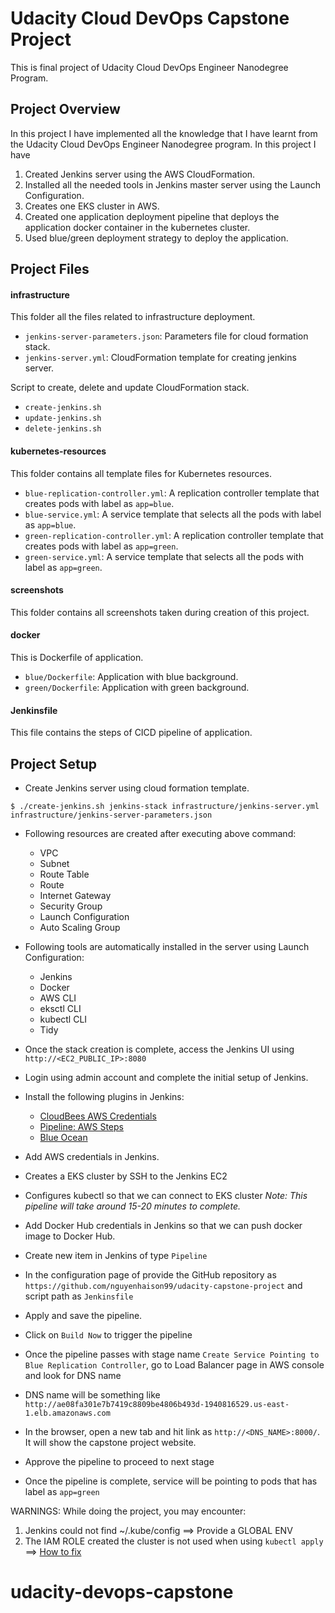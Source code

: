 # Udacity Cloud DevOps Capstone Project

This is final project of Udacity Cloud DevOps Engineer Nanodegree Program.

## Project Overview

In this project I have implemented all the knowledge that I have learnt from the Udacity Cloud DevOps Engineer Nanodegree program. In this project I have

1.  Created Jenkins server using the AWS CloudFormation.
2.  Installed all the needed tools in Jenkins master server using the Launch Configuration.
3.  Creates one EKS cluster in AWS.
4.  Created one application deployment pipeline that deploys the application docker container in the kubernetes cluster.
5.  Used blue/green deployment strategy to deploy the application.

## Project Files

#### infrastructure

This folder all the files related to infrastructure deployment.

- `jenkins-server-parameters.json`: Parameters file for cloud formation stack.
- `jenkins-server.yml`: CloudFormation template for creating jenkins server.

Script to create, delete and update CloudFormation stack.

- `create-jenkins.sh`
- `update-jenkins.sh`
- `delete-jenkins.sh`

#### kubernetes-resources

This folder contains all template files for Kubernetes resources.

- `blue-replication-controller.yml`: A replication controller template that creates pods with label as `app=blue`.
- `blue-service.yml`: A service template that selects all the pods with label as `app=blue`.
- `green-replication-controller.yml`: A replication controller template that creates pods with label as `app=green`.
- `green-service.yml`: A service template that selects all the pods with label as `app=green`.

#### screenshots

This folder contains all screenshots taken during creation of this project.

#### docker

This is Dockerfile of application.

- `blue/Dockerfile`: Application with blue background.
- `green/Dockerfile`: Application with green background.

#### Jenkinsfile

This file contains the steps of CICD pipeline of application.

## Project Setup

- Create Jenkins server using cloud formation template.

```
$ ./create-jenkins.sh jenkins-stack infrastructure/jenkins-server.yml infrastructure/jenkins-server-parameters.json
```

- Following resources are created after executing above command:
  - VPC
  - Subnet
  - Route Table
  - Route
  - Internet Gateway
  - Security Group
  - Launch Configuration
  - Auto Scaling Group
- Following tools are automatically installed in the server using Launch Configuration:
  - Jenkins
  - Docker
  - AWS CLI
  - eksctl CLI
  - kubectl CLI
  - Tidy
- Once the stack creation is complete, access the Jenkins UI using `http://<EC2_PUBLIC_IP>:8080`
- Login using admin account and complete the initial setup of Jenkins.
- Install the following plugins in Jenkins:
  - [CloudBees AWS Credentials](https://plugins.jenkins.io/aws-credentials/)
  - [Pipeline: AWS Steps](https://plugins.jenkins.io/pipeline-aws/)
  - [Blue Ocean](https://plugins.jenkins.io/blueocean/)
- Add AWS credentials in Jenkins.

- Creates a EKS cluster by SSH to the Jenkins EC2
- Configures kubectl so that we can connect to EKS cluster
*Note: This pipeline will take around 15-20 minutes to complete.*

- Add Docker Hub credentials in Jenkins so that we can push docker image to Docker Hub.
- Create new item in Jenkins of type `Pipeline`
- In the configuration page of provide the GitHub repository as `https://github.com/nguyenhaison99/udacity-capstone-project` and script path as `Jenkinsfile`
- Apply and save the pipeline.
- Click on `Build Now` to trigger the pipeline
- Once the pipeline passes with stage name `Create Service Pointing to Blue Replication Controller`, go to Load Balancer page in AWS console and look for DNS name
- DNS name will be something like `http://ae08fa301e7b7419c8809be4806b493d-1940816529.us-east-1.elb.amazonaws.com`
- In the browser, open a new tab and hit link as `http://<DNS_NAME>:8000/`. It will show the capstone project website.
- Approve the pipeline to proceed to next stage
- Once the pipeline is complete, service will be pointing to pods that has label as `app=green`

WARNINGS: While doing the project, you may encounter:
1. Jenkins could not find ~/.kube/config ==> Provide a GLOBAL ENV
2. The IAM ROLE created the cluster is not used when using `kubectl apply` ==> [How to fix](https://stackoverflow.com/questions/50791303/kubectl-error-you-must-be-logged-in-to-the-server-unauthorized-when-accessing?fbclid=IwAR20CgssgeOpkRAsJYCOfBir0vYw6nfr79_eS2u00Ny9SwYosP2HOHfZNdw) 
# udacity-devops-capstone
